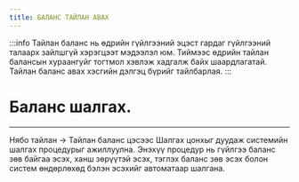 ```yaml
---
title: БАЛАНС ТАЙЛАН АВАХ 
---
```

:::info 
Тайлан баланс нь өдрийн гүйлгээний эцэст гардаг гүйлгээний талаарх зайлшгүй хэрэгцээт мэдээлэл юм. Тиймээс өдрийн тайлан балансын хураангуйг тогтмол хэвлэж хадгалж байх шаардлагатай. Тайлан баланс авах хэсгийн дэлгэц бүрийг тайлбарлая.
:::

# Баланс шалгах. 
---

Нябо тайлан -> Тайлан баланс цэсээс Шалгах цонхыг дуудаж системийн шалгах процедурыг ажиллуулна. Энэхүү процедур нь гүйлгээ баланс зөв байгаа эсэх, ханш зөрүүтэй эсэх, тэглэх баланс зөв эсэх болон систем өндөрлөхөд бэлэн эсэхийг автоматаар шалгана. 
